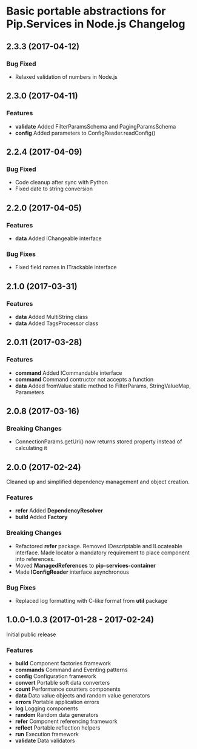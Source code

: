 # Basic portable abstractions for Pip.Services in Node.js Changelog

## <a name="2.3.3"></a> 2.3.3 (2017-04-12)

### Bug Fixed
* Relaxed validation of numbers in Node.js

## <a name="2.3.0"></a> 2.3.0 (2017-04-11)

### Features
* **validate** Added FilterParamsSchema and PagingParamsSchema
* **config** Added parameters to ConfigReader.readConfig()

## <a name="2.2.4"></a> 2.2.4 (2017-04-09)

### Bug Fixed
* Code cleanup after sync with Python
* Fixed date to string conversion

## <a name="2.2.0"></a> 2.2.0 (2017-04-05)

### Features
* **data** Added IChangeable interface

### Bug Fixes
* Fixed field names in ITrackable interface

## <a name="2.1.0"></a> 2.1.0 (2017-03-31)

### Features
* **data** Added MultiString class
* **data** Added TagsProcessor class

## <a name="2.0.11"></a> 2.0.11 (2017-03-28)

### Features
* **command** Added ICommandable interface
* **command** Command contructor not accepts a function
* **data** Added fromValue static method to FilterParams, StringValueMap, Parameters

## <a name="2.0.8"></a> 2.0.8 (2017-03-16)

### Breaking Changes
* ConnectionParams.getUri() now returns stored property instead of calculating it

## <a name="2.0.0"></a> 2.0.0 (2017-02-24)

Cleaned up and simplified dependency management and object creation.

### Features
* **refer** Added **DependencyResolver**
* **build** Added **Factory**

### Breaking Changes
* Refactored **refer** package. Removed IDescriptable and ILocateable interface. Made locator a mandatory requirement to place component into references.
* Moved **ManagedReferences** to **pip-services-container**
* Made **IConfigReader** interface asynchronous

### Bug Fixes
* Replaced log formatting with C-like format from **util** package

## <a name="1.0.0"></a> 1.0.0-1.0.3 (2017-01-28 - 2017-02-24)

Initial public release

### Features
* **build** Component factories framework
* **commands** Command and Eventing patterns
* **config** Configuration framework
* **convert** Portable soft data converters
* **count** Performance counters components
* **data** Data value objects and random value generators
* **errors** Portable application errors
* **log** Logging components
* **random** Random data generators
* **refer** Component referencing framework
* **reflect** Portable reflection helpers
* **run** Execution framework
* **validate** Data validators

